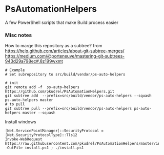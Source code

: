 # PsAutomationHelpers
A few PowerShell scripts that make Build process easier






### Misc notes 
How to marge this repository as a subtree?
from https://help.github.com/articles/about-git-subtree-merges/
https://medium.com/@porteneuve/mastering-git-subtrees-943d29a798ec#.8z199wxmt

```
# Example
# Set subrepository to src/build/vendor/ps-auto-helpers

# init
git remote add -f  ps-auto-helpers https://github.com/pkudrel/PsAutomationHelpers.git
git subtree add  --prefix=src/build/vendor/ps-auto-helpers --squash ps-auto-helpers master
# to pull
git subtree pull --prefix=src/build/vendor/ps-auto-helpers ps-auto-helpers master --squash

```

Install windows
```
[Net.ServicePointManager]::SecurityProtocol = [Net.SecurityProtocolType]::Tls12
Invoke-WebRequest https://raw.githubusercontent.com/pkudrel/PsAutomationHelpers/master/install.ps1 -OutFile install.ps1 ; ./install.ps1
```


